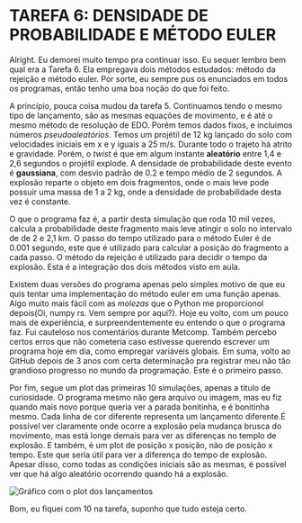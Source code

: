 # TAREFA 6: DENSIDADE DE PROBABILIDADE E MÉTODO EULER
Alright. Eu demorei muito tempo pra continuar isso. Eu sequer lembro bem qual era a Tarefa 6. Ela empregava dois métodos estudados: método da rejeição e método euler. Por sorte, eu sempre pus os enunciados em todos os programas, então tenho uma boa noção do que foi feito.

A princípio, pouca coisa mudou da tarefa 5. Continuamos tendo o mesmo tipo de lançamento, são as mesmas equações de movimento, e é até o mesmo método de resolução de EDO. Porém temos dados fixos, e incluimos números _pseudoaleatórios_. Temos um projétil de 12 kg lançado do solo com velocidades iniciais em x e y iguais a 25 m/s. Durante todo o trajeto há atrito e gravidade. Porém, o _twist_ é que em algum instante **aleatório** entre 1,4 e 2,6 segundos o projétil explode. A densidade de probabilidade deste evento é **gaussiana**, com desvio padrão de 0.2 e tempo médio de 2 segundos. A explosão reparte o objeto em dois fragmentos, onde o mais leve pode possuir uma massa de 1 a 2 kg, onde a densidade de probabilidade desta vez é constante.

O que o programa faz é, a partir desta simulação que roda 10 mil vezes, calcula a probabilidade deste fragmento mais leve atingir o solo no intervalo de de 2 e 2,1 km. O passo do tempo utilizado para o método Euler é de 0.001 segundo, este que é utilizado para calcular a posição do fragmento a cada passo. O método da rejeição é utilizado para decidir o tempo da explosão. Esta é a integração dos dois métodos visto em aula.

Existem duas versões do programa apenas pelo simples motivo de que eu quis tentar uma implementação do método euler em uma função apenas. Algo muito mais fácil com as _molezas_ que o Python me proporcionol depois(Oi, numpy rs. Vem sempre por aqui?). Hoje eu volto, com um pouco mais de experiência, e surpreendentemente eu entendo o que o programa faz. Fui cauteloso nos comentários durante Metcomp. Também percebo certos erros que não cometeria caso estivesse querendo escrever um programa hoje em dia, como empregar variáveis globais. Em suma, volto ao GitHub depois de 3 anos com certa determinação pra registrar meu não tão grandioso progresso no mundo da programação. Este é o primeiro passo. 

Por fim, segue um plot das primeiras 10 simulações, apenas a titulo de curiosidade. O programa mesmo não gera arquivo ou imagem, mas eu fiz quando mais novo porque queria ver a parada bonitinha, e é bonitinha mesmo. Cada linha de cor diferente representa um lançamento diferente.É possível ver claramente onde ocorre a explosão pela mudança brusca do movimento, mas está longe demais para ver as diferenças no templo de explosão. E também, é um plot de posição x posição, não de posição x tempo. Este que seria útil para ver a diferença do tempo de explosão. Apesar disso, como todas as condições iniciais são as mesmas, é possível ver que há algo aleatório ocorrendo quando há a explosão.

![Gráfico com o plot dos lançamentos][lancamentos]

Bom, eu fiquei com 10 na tarefa, suponho que tudo esteja certo. 


[lancamentos]:https://i.imgur.com/rZjxnEZ.png
